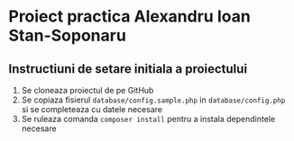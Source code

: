 # Proiect practica Alexandru Ioan Stan-Soponaru

## Instructiuni de setare initiala a proiectului

1. Se cloneaza proiectul de pe GitHub
2. Se copiaza fisierul `database/config.sample.php` in `database/config.php` si se completeaza cu datele necesare
3. Se ruleaza comanda `composer install` pentru a instala dependintele necesare